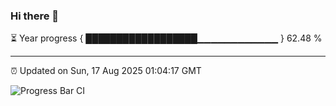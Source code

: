 ### Hi there 👋

⏳ Year progress { ██████████████████▁▁▁▁▁▁▁▁▁▁▁▁ } 62.48 %

---

⏰ Updated on Sun, 17 Aug 2025 01:04:17 GMT

![Progress Bar CI](https://github.com/Shyam-Makwana/GitHub-Actions-Demo/workflows/Progress%20Bar%20CI/badge.svg)
